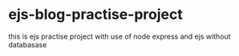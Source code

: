# ejs-blog-practise-project 
this is ejs practise project with use of node express and ejs without databasase

